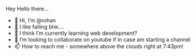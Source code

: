 Hey Hello there...

- 👋 Hi, I’m @rohan
- 👀 I like failing btw....
- 🌱 I think I’m currently learning web development?
- 💞️ I’m looking to collaborate on youtube if in case am starting a channel
- 📫 How to reach me - somewhere above the clouds right at 7:43pm! 

<!---
iblamerohan/iblamerohan is a ✨ special ✨ repository because its `README.md` (this file) appears on your GitHub profile.
You can click the Preview link to take a look at your changes.
--->
